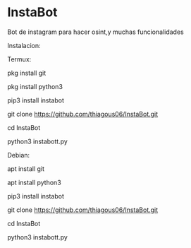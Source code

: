 # InstaBot
Bot de instagram para hacer osint,y muchas funcionalidades

Instalacion:

  Termux:

pkg install git

pkg install python3

pip3 install instabot

git clone https://github.com/thiagous06/InstaBot.git

cd InstaBot

python3 instabott.py

  Debian:
  
apt install git

apt install python3

pip3 install instabot

git clone https://github.com/thiagous06/InstaBot.git

cd InstaBot

python3 instabott.py

